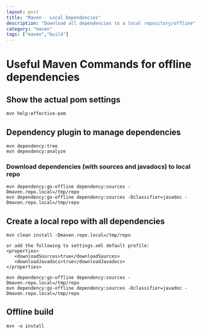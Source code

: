 ```yaml
---
layout: post
title: "Maven - Local Dependencies"
description: "Download all dependencies to a local repository/offline"
category: "maven"
tags: ["maven","build"]
---
```


# Useful Maven Commands for offline dependencies

## Show the actual pom settings

    mvn help:effective-pom

## Dependency plugin to manage dependencies

    mvn dependency:tree
    mvn dependency:analyze

### Download dependencies (with sources and javadocs) to local repo

    mvn dependency:go-offline dependency:sources -Dmaven.repo.local=/tmp/repo
    mvn dependency:go-offline dependency:sources -Dclassifier=javadoc -Dmaven.repo.local=/tmp/repo


## Create a local repo with all dependencies

    mvn clean install -Dmaven.repo.local=/tmp/repo

    or add the following to settings.xml default profile:
    <properties>
       <downloadSources>true</downloadSources>
       <downloadJavadocs>true</downloadJavadocs>
    </properties>

    mvn dependency:go-offline dependency:sources -Dmaven.repo.local=/tmp/repo
    mvn dependency:go-offline dependency:sources -Dclassifier=javadoc -Dmaven.repo.local=/tmp/repo

## Offline build

    mvn -o install
